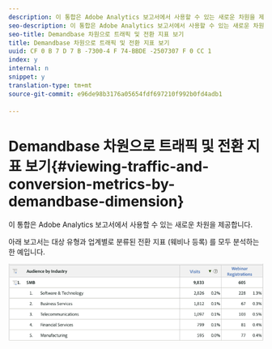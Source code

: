 ```yaml
---
description: 이 통합은 Adobe Analytics 보고서에서 사용할 수 있는 새로운 차원을 제공합니다.
seo-description: 이 통합은 Adobe Analytics 보고서에서 사용할 수 있는 새로운 차원을 제공합니다.
seo-title: Demandbase 차원으로 트래픽 및 전환 지표 보기
title: Demandbase 차원으로 트래픽 및 전환 지표 보기
uuid: CF 0 B 7 D 7 B -7300-4 F 74-BBDE -2507307 F 0 CC 1
index: y
internal: n
snippet: y
translation-type: tm+mt
source-git-commit: e96de98b3176a05654fdf697210f992b0fd4adb1

---
```



# Demandbase 차원으로 트래픽 및 전환 지표 보기{#viewing-traffic-and-conversion-metrics-by-demandbase-dimension}

이 통합은 Adobe Analytics 보고서에서 사용할 수 있는 새로운 차원을 제공합니다.

아래 보고서는 대상 유형과 업계별로 분류된 전환 지표 (웨비나 등록) 를 모두 분석하는 한 예입니다.

![](assets/metrics_db_dimensions.png)

